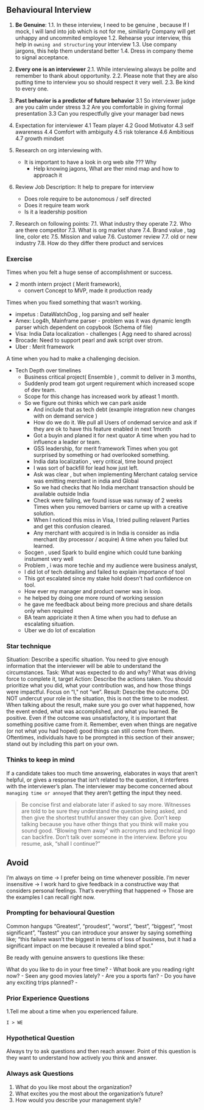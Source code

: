 ## Behavioural Interview

1. **Be Genuine**:
    1.1. In these interview, I need to be genuine , because If I mock, I will land into job which is not for me, similiarly Company will get unhappy and uncommited  employee
    1.2. Rehearse your interview, this help in `owning and structuring` your interview
    1.3. Use company jargons, this help them understand better
    1.4. Dress in company theme to signal acceptance.

2. **Every one is an interviewer**
    2.1. While interviewing always be polite and remember to thank about opportunity.
    2.2. Please note that they are also putting time to interview you so should respect it very well.
    2.3. Be kind to every one.

3. **Past behavior is a predictor of future behavior**
    3.1 So interviewer judge are you calm  under stress
    3.2 Are you comfortable in giving formal presentation
    3.3 Can you respectfully give your manager bad news
    
4. Expectation for interviewer
    4.1 Team player
    4.2 Good Motivator 
    4.3 self awareness
    4.4 Comfort with ambiguity
    4.5 risk tolerance
    4.6 Ambitious
    4.7 growth mindset

5. Research on org interviewing with.
    - It is important to have  a look in org web site ??? Why  
      - Help knowing jagons, What are ther mind map and how to approach it

6. Review Job Description: 
    It help to prepare for interview
    - Does role require to be autonomous / self directed
    - Does it require team work
    - Is it a leadership position

7. Research on following points:
    7.1. What industry they operate
    7.2. Who are there competitor
    7.3. What is org market share
    7.4. Brand value , tag line, color etc
    7.5. Mission and value
    7.6. Customer review
    7.7. old or new industry
    7.8.  How do they differ there product and services

### Exercise ###
Times when you felt a huge sense of accomplishment or success.
- 2 month intern project  ( Merit framework), 
  - convert Concept to MVP, made it production ready

Times when you fixed something that wasn’t working.

- impetus : DataWatchDog , log parsing and self healer
- Amex: Log4h, Mainframe parser - problem was it was dynamic length parser which dependent on copybook (Schema of file)
- Visa: India Data localization - challenges ( Agg need to shared across)
- Brocade: Need to support pearl and awk script over strom.
- Uber : Merit framework


A time when you had to make a challenging decision.
- Tech Depth over timelines
    - Business critical project( Ensemble ) , commit to deliver in 3 months, 
    - Suddenly prod team got urgent requirement which increased scope of dev team.
    - Scope for this change has increased work by atleast 1 month.
    - So we figure out thinks which we can park aside 
      - And include that as tech debt (example integration new changes with on demand service )
      - How do we do it. We pull all Users of ondemad service and ask if they are ok to have this feature enabled in next 1month
      - Got a buyin and planed it for next quator
A time when you had to influence a leader or team.
      - GSS leadership, for merit framework
Times when you got surprised by something or had overlooked something.
      - India data localization , very critical, time bound project
      - I was sort of backfill for lead how just left.
      - Ask was clear , but when implementing 
            Merchant catalog service was emitting merchant in india and Global
      - So we had checks that No India merchant transaction should be available outside India
      - Check were failing, we found issue was  runway of 2 weeks
Times when you removed barriers or came up with a creative solution.
      - When I noticed this miss in Visa, I tried pulling relavent Parties and get this confusion cleared.
      - Any merchant with acquired is in India is consider as india merchant (by processor / acquire) 
A time when you failed but learned.
    - Socgen , used Spark to build engine which could tune banking instument very well
    - Problem , i was more techie and my audience were business analyst,
    - I did lot of tech detailing and failed to explain importance of tool
    - This got escalated since my stake hold doesn't had confidence on tool.
    - How ever my manager and product owner was in loop.
    - he helped by doing one more round of working session
    - he gave me feedback about being more precious and share details only when required
    - BA team appriciate it then
A time when you had to defuse an escalating situation.
    - Uber we do lot of excalation

### Star technique ###
Situation: Describe a specific situation. You need to give enough information that the interviewer will be able to understand the circumstances.
Task: What was expected to do and why? What was driving force to complete it, target
Action: Describe the actions taken. You should prioritize what you did, what your contribution was, and how those things were impactful. Focus on “I," not “we”.
Result: Describe the outcome. DO NOT undercut your role in the situation, this is not the time to be modest. 
When talking about the result, make sure you go over what happened, how the event ended, what was accomplished, and what you learned. 
Be positive. Even if the outcome was unsatisfactory, it is important that something positive came from it. 
Remember, even when things are negative (or not what you had hoped) good things can still come from them. 
Oftentimes, individuals have to be prompted in this section of their answer; stand out by including this part on your own.

### Thinks to keep in mind ###
If a candidate takes too much time answering, elaborates in ways that aren’t helpful, or gives a response that isn’t related to the question, it interferes with the interviewer’s plan.
The interviewer may become concerned about `managing time or annoyed` that they aren’t getting the input they need.
> Be concise first and elaborate later if asked to say more.
> Witnesses are told to be sure they understand the question being asked, and then give the shortest truthful answer they can give.
> Don’t keep talking because you have other things that you think will make you sound good.
> “Blowing them away” with acronyms and technical lingo can backfire.
> Don’t talk over someone in the interview.  Before you resume, ask, “shall I continue?”

Avoid
---
I’m always on time → I prefer being on time whenever possible.
I’m never insensitive → I work hard to give feedback in a constructive way that considers personal feelings.
That’s everything that happened → Those are the examples I can recall right now.


### Prompting for behavioural Question ###
Common hangups
“Greatest”, “proudest”, “worst”, “best”, “biggest”, “most significant”, "fastest"
you can introduce your answer by saying something like; “this failure wasn’t the biggest in terms of loss of business, but it had a significant impact on me because it revealed a blind spot.”

Be ready with genuine answers to questions like these:

What do you like to do in your free time? - 
What book are you reading right now? -
Seen any good movies lately? -
Are you a sports fan? -
Do you have any exciting trips planned? -

### Prior Experience Questions ###

1.Tell me about a time when you experienced failure.
```
I > WE
```

### Hypothetical Question ###
Always try to ask questions and then reach answer. Point of this question is they want to understand how actively you think and answer.

### Always ask Questions ###
1. What do you like most about the organization?
2. What excites you the most about the organization’s future?
3. How would you describe your management style?





